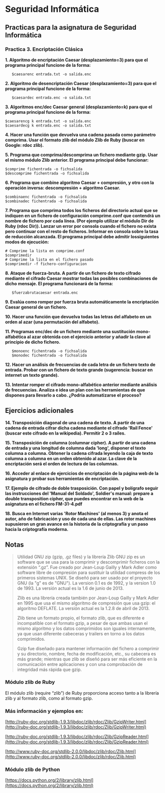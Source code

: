 # Seguridad Informática

## Practicas para la asignatura de Seguridad Informática



### Practica 3. Encriptación Clásica

**1. Algoritmo de encriptación Caesar (desplazamiento=3) para que el programa principal funcione de la forma:**

	   $caesarenc entrada.txt -o salida.enc  

**2. Algoritmo de desencriptación Caesar (desplazamiento=3) para que el programa principal funcione de la forma:**

       $caesardec entrada.enc -o salida.txt  

**3. Algoritmos enc/dec Caesar general (desplazamiento=k) para que el programa principal funcione de la forma:**

```
$caesarencg k entrada.txt -o salida.enc
$caesardecg k entrada.enc -o salida.txt  
```  

**4. Hacer una función que devuelva una cadena pasada como parámetro comprima. Usar el formato zlib del módulo Zlib de Ruby (buscar en Google: rdoc zlib).**  

**5. Programa que comprima/descomprima un fichero mediante gzip. Usar el mismo módulo Zlib anterior. El programa principal debe funcionar:**

```
$comprime fichentrada -o fichsalida
$descomprime fichentrada -o fichsalida  

```


**6. Programa que combine algoritmo Caesar + compresión, y otro con la operación inversa: descompresión + algoritmo Caesar.**

```
$combinaenc fichentrada -o fichsalida
$combinadec fichentrada -o fichsalida  
```       



**7. Programa que comprima todos los ficheros del directorio actual que se indiquen en un fichero de configuración comprime.conf que contendrá un nombre de fichero por cada línea. (Por ejemplo utilizar el módulo Dir de Ruby (rdoc Dir)). Lanzar un error por consola cuando el fichero no exista pero continuar con el resto de ficheros.
Informar en consola sobre la tasa de reducción alcanzada. El programa principal debe admitir lossiguientes modos
de ejecución:**

```
# Comprime la lista en comprime.conf
$comprimedir
# Comprime la lista en el fichero pasado
$comprimedir -f fichero-configuracion  

```

**8. Ataque de fuerza-bruta. A partir de un fichero de texto cifrado mediante el cifrado Caesar mostrar todas las posibles combinaciones de dicho mensaje. El programa funcionará de la forma:**

```
   $fuerzabrutacaesar entrada.enc

```  

**9. Evalúa como romper por fuerza bruta automáticamente la encriptación Caesar general de un fichero.**  

**10. Hacer una función que devuelva todas las letras del alfabeto en un orden al azar (una permutación del alfabeto).**  

**11. Programas enc/dec de un fichero mediante una sustitución mono-alfabética al azar obtenida con el ejercicio anterior y añadir la clave al principio de dicho fichero.**

```
   $monoenc fichentrada -o fichsalida
   $monodec fichentrada -o fichsalida
```  

**12. Hacer un análisis de frecuencias de cada letra de un fichero texto de entrada. Probar con un fichero de texto
grande (sugerencia: buscar en internet un texto grande).**  

**13. Intentar romper el cifrado mono-alfabético anterior mediante análisis de frecuencias. Analiza e idea un plan con las herramientas de que dispones para llevarlo a cabo. ¿Podría automatizarse el proceso?**

## Ejercicios adicionales

**14. Transposición diagonal de una cadena de texto. A partir de una cadena de entrada cifrar dicha cadena mediante
el cifrado 'Rail Fence' (buscar este cifrado en la wikipedia). Permitir 2 o 3 raíles.**  

**15. Transposición de columna (columnar cipher). A partir de una cadena de entrada y una longitud de columna dada
'long', disponer el texto columna a columna. Obtener la cadena cifrada leyendo la caja de texto columna a columna
en un orden obtenido al azar. La clave de la encriptación será el orden de lectura de las columnas.**  

**16. Acceder al enlace de ejercicios de encriptación de la página web de la asignatura y probar sus herramientas de
encriptación.**  

**17. Ejemplo de cifrado de doble trasposición. Con papel y bolígrafo seguir las instrucciones del 'Manual del Soldado',
Soldier's manual: prepare a double transposition cipher, que puedes encontrar en la web de la asignatura en el fichero
FM-31-4.pdf**  

**18. Busca en Internet varias 'Rotor Machines' (al menos 3) y anota el autor, año de fabricación y uso de cada una de
ellas. Las rotor machines supusieron un gran avance en la historia de la criptografía y un paso hacia la criptografía
moderna.**  

## Notas

> Utilidad GNU zip (gzip, .gz files) y la librería Zlib GNU zip es un software que se usa para la comprimir y
> descomprimir ficheros con la extensión “.gz”. Fue creado por Jean-Loup Gailly y Mark Adler como software libre
> de compresión para sustituir la utilidad compress de los primeros sistemas UNIX. Se diseñó para ser usado por
> el proyecto GNU (la "g" es de "GNU"). La version 0.1 es de 1992, y la version 1.0 de 1993. La versión actual
> es la 1.6 de junio de 2013.
>
> Zlib es una librería creada también por Jean-Loup Gailly y Mark Adler en 1995 que usa el mismo algoritmo de
> compresión que usa gzip: el algoritmo DEFLATE. La versión actual es la 1.2.8 de abril de 2013.
>
> Zlib tiene un formato propio, el formato zlib, que es diferente e incompatible con el formato gzip, a pesar de
> que ambas usan el mismo algoritmo y los datos comprimidos son iguales internamente, ya que usan diferente cabeceras
> y trailers en torno a los datos comprimidos.
>
> Gzip fue diseñado para mantener información del fichero a comprimir y su directorio, nombre, fecha de modificación,
> etc., su cabecera es más grande; mientras que zlib se diseñó para ser más eficiente en la comunicación entre
> aplicaciones y con una comprobación de integridad más rápida que gzip.  

### Módulo zlib de Ruby

El módulo zlib (require “zlib”) de Ruby proporciona acceso tanto a la librería zlib y al formato zlib, como al
formato gzip.  



### Más información y ejemplos en:

   [http://ruby-doc.org/stdlib-1.9.3/libdoc/zlib/rdoc/Zlib/GzipWriter.html](http://ruby-doc.org/stdlib-1.9.3/libdoc/zlib/rdoc/Zlib/GzipWriter.html)

   [http://ruby-doc.org/stdlib-1.9.3/libdoc/zlib/rdoc/Zlib/GzipReader.html](http://ruby-doc.org/stdlib-1.9.3/libdoc/zlib/rdoc/Zlib/GzipReader.html)

   [http://www.ruby-doc.org/stdlib-2.0.0/libdoc/zlib/rdoc/Zlib.html](http://www.ruby-doc.org/stdlib-2.0.0/libdoc/zlib/rdoc/Zlib.html)  



### Módulo zlib de Python

   [https://docs.python.org/2/library/zlib.html](https://docs.python.org/2/library/zlib.html)  
